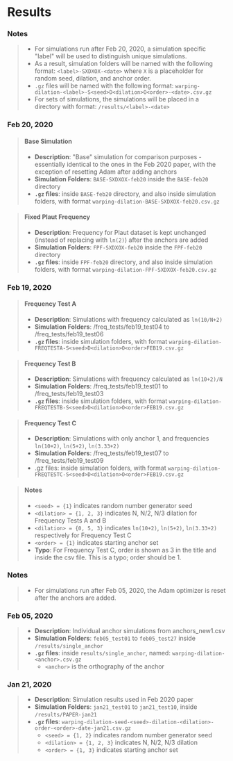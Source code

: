 # Results

### Notes
> * For simulations run after Feb 20, 2020, a simulation specific "label" will be used to distinguish unique simulations.
> * As a result, simulation folders will be named with the following format: `<label>-SXDXOX-<date>` where `X` is a placeholder for random seed, dilation, and anchor order.
> * `.gz` files will be named with the following format:
`warping-dilation-<label>-S<seed>D<dilation>O<order>-<date>.csv.gz`
> * For sets of simulations, the simulations will be placed in a directory with format:
`/results/<label>-<date>`

### Feb 20, 2020
>#### Base Simulation
> * **Description**: "Base" simulation for comparison purposes - essentially identical to the ones in the Feb 2020 paper, with the exception of resetting Adam after adding anchors
> * **Simulation Folders**: `BASE-SXDXOX-feb20` inside the `BASE-feb20` directory
> * **`.gz` files**: inside `BASE-feb20` directory, and also inside simulation folders, with format
`warping-dilation-BASE-SXDXOX-feb20.csv.gz`

>#### Fixed Plaut Frequency
> * **Description**: Frequency for Plaut dataset is kept unchanged (instead of replacing with `ln(2)`) after the anchors are added
> * **Simulation Folders**: `FPF-SXDXOX-feb20` inside the `FPF-feb20` directory
> * **`.gz` files**: inside `FPF-feb20` directory, and also inside simulation folders, with format
`warping-dilation-FPF-SXDXOX-feb20.csv.gz`

### Feb 19, 2020
>#### Frequency Test A
> * **Description**: Simulations with frequency calculated as `ln(10/N+2)`
> * **Simulation Folders**: /freq_tests/feb19_test04 to /freq_tests/feb19_test06
> * **`.gz` files**: inside simulation folders, with format `warping-dilation-FREQTESTA-S<seed>D<dilation>O<order>FEB19.csv.gz`

>#### Frequency Test B
> * **Description**: Simulations with frequency calculated as `ln(10+2)/N`
> * **Simulation Folders**: /freq_tests/feb19_test01 to /freq_tests/feb19_test03
> * **`.gz` files**: inside simulation folders, with format `warping-dilation-FREQTESTB-S<seed>D<dilation>O<order>FEB19.csv.gz`

>#### Frequency Test C
> * **Description**: Simulations with only anchor 1, and frequencies `ln(10+2)`, `ln(5+2)`, `ln(3.33+2)`
> * **Simulation Folders**: /freq_tests/feb19_test07 to /freq_tests/feb19_test09
> * .gz files: inside simulation folders, with format `warping-dilation-FREQTESTC-S<seed>D<dilation>O<order>FEB19.csv.gz`

>#### Notes
>    * `<seed> = {1}` indicates random number generator seed
>    * `<dilation> = {1, 2, 3}` indicates N, N/2, N/3 dilation for Frequency Tests A and B
>    * `<dilation> = {0, 5, 3}` indicates `ln(10+2)`, `ln(5+2)`, `ln(3.33+2)` respectively for Frequency Test C
>    * `<order> = {1}` indicates starting anchor set
>    * **Typo**: For Frequency Test C, order is shown as 3 in the title and inside the csv file. This is a typo; order should be 1.


### Notes
> * For simulations run after Feb 05, 2020, the Adam optimizer is reset after the anchors are added.

### Feb 05, 2020
> * **Description**: Individual anchor simulations from anchors_new1.csv
> * **Simulation Folders**: `feb05_test01` to `feb05_test27` inside `/results/single_anchor`
> * **`.gz` files**: inside `results/single_anchor`, named: `warping-dilation-<anchor>.csv.gz`
>    * `<anchor>` is the orthography of the anchor

### Jan 21, 2020
 > * **Description**: Simulation results used in Feb 2020 paper
 > * **Simulation Folders**: `jan21_test01` to `jan21_test10`, inside `/results/PAPER-jan21`
 > * **`.gz` files**: `warping-dilation-seed-<seed>-dilation-<dilation>-order-<order>-date-jan21.csv.gz`
 >    * `<seed> = {1, 2}` indicates random number generator seed
 >    * `<dilation> = {1, 2, 3}` indicates N, N/2, N/3 dilation
 >    * `<order> = {1, 3}` indicates starting anchor set
     

